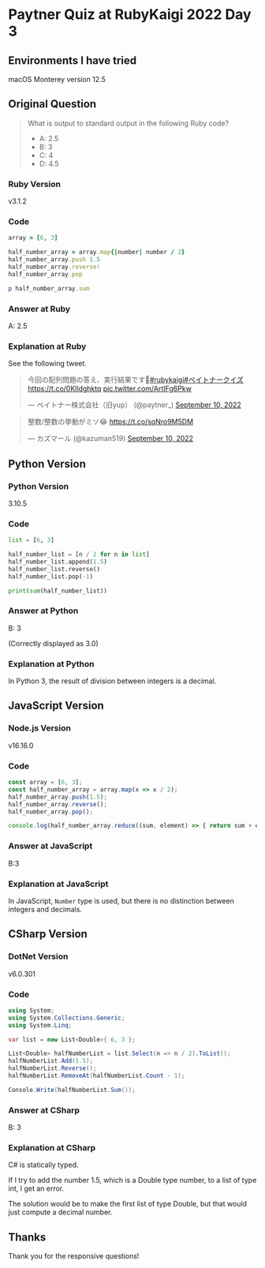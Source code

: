 # Paytner Quiz at RubyKaigi 2022 Day 3

## Environments I have tried

macOS Monterey version 12.5

## Original Question

> What is output to standard output in the following Ruby code?
>
> - A: 2.5
> - B: 3
> - C: 4
> - D: 4.5

### Ruby Version

v3.1.2

### Code

``` ruby
array = [6, 3]

half_number_array = array.map{|number| number / 2}
half_number_array.push 1.5
half_number_array.reverse!
half_number_array.pop

p half_number_array.sum
```

### Answer at Ruby

A: 2.5

### Explanation at Ruby

See the following tweet.

<blockquote class="twitter-tweet"><p lang="ja" dir="ltr">今回の配列問題の答え、実行結果です🥰<a href="https://twitter.com/hashtag/rubykaigi?src=hash&amp;ref_src=twsrc%5Etfw">#rubykaigi</a><a href="https://twitter.com/hashtag/%E3%83%9A%E3%82%A4%E3%83%88%E3%83%8A%E3%83%BC%E3%82%AF%E3%82%A4%E3%82%BA?src=hash&amp;ref_src=twsrc%5Etfw">#ペイトナークイズ</a> <a href="https://t.co/0Klldghktq">https://t.co/0Klldghktq</a> <a href="https://t.co/ArtIFg6Pkw">pic.twitter.com/ArtIFg6Pkw</a></p>&mdash; ペイトナー株式会社（旧yup） (@paytner_) <a href="https://twitter.com/paytner_/status/1568482220633108480?ref_src=twsrc%5Etfw">September 10, 2022</a></blockquote>

<blockquote class="twitter-tweet"><p lang="ja" dir="ltr">整数/整数の挙動がミソ😂 <a href="https://t.co/sqNro9M5DM">https://t.co/sqNro9M5DM</a></p>&mdash; カズマール (@kazuman519) <a href="https://twitter.com/kazuman519/status/1568484351821885442?ref_src=twsrc%5Etfw">September 10, 2022</a></blockquote> <script async src="https://platform.twitter.com/widgets.js" charset="utf-8"></script>

## Python Version

### Python Version

3.10.5

### Code

``` python
list = [6, 3]

half_number_list = [n / 2 for n in list]
half_number_list.append(1.5)
half_number_list.reverse()
half_number_list.pop(-1)

print(sum(half_number_list))
```

### Answer at Python

B: 3

(Correctly displayed as 3.0)

### Explanation at Python

In Python 3, the result of division between integers is a decimal.

## JavaScript Version

### Node.js Version

v16.16.0

### Code

``` JavaScript
const array = [6, 3];
const half_number_array = array.map(x => x / 2);
half_number_array.push(1.5);
half_number_array.reverse();
half_number_array.pop();

console.log(half_number_array.reduce((sum, element) => { return sum + element; }, 0));
```

### Answer at JavaScript

B:3

### Explanation at JavaScript

In JavaScript, `Number` type is used, but there is no distinction between integers and decimals.

## CSharp Version

### DotNet Version

v6.0.301

### Code

``` csharp
using System;
using System.Collections.Generic;
using System.Linq;

var list = new List<Double>{ 6, 3 };

List<Double> halfNumberList = list.Select(n => n / 2).ToList();
halfNumberList.Add(1.5);
halfNumberList.Reverse();
halfNumberList.RemoveAt(halfNumberList.Count - 1);

Console.Write(halfNumberList.Sum());
```

### Answer at CSharp

B: 3

### Explanation at CSharp

C# is statically typed.

If I try to add the number 1.5, which is a Double type number, to a list of type int, I get an error.

The solution would be to make the first list of type Double, but that would just compute a decimal number.

## Thanks

Thank you for the responsive questions!